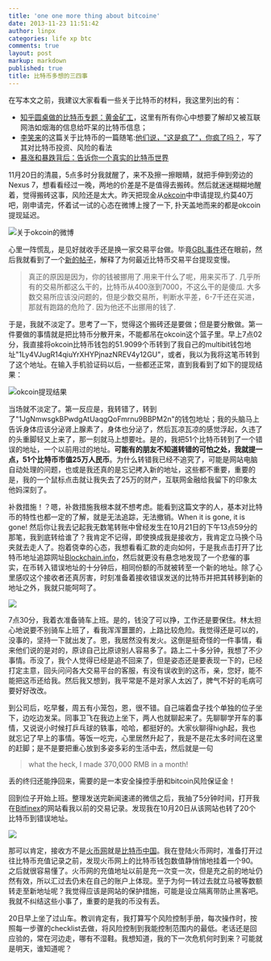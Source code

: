 ```yaml
---
title: 'one one more thing about bitcoine'
date: 2013-11-23 11:51:42
author: linpx
categories: life xp btc
comments: true
layout: post
markup: markdown
published: true
title: 比特币多想的三四事
---
```

在写本文之前，我建议大家看看一些关于比特币的材料，我这里列出的有：

* [知乎圆桌做的比特币专题：黄金矿工](http://www.zhihu.com/roundtable/btc/answers)，这里有所有你心中想要了解却又被互联网浩如烟海的信息给吓呆的比特币信息；
* [李笑来](https://twitter.com/xiaolai)的这篇关于比特币的一篇随笔:[他们说，"这是疯了"，你疯了吗？](https://bitcointalk.org/index.php?topic=338256.0)，写了其对比特币投资、风险的看法
* [暴涨和暴跌背后：告诉你一个真实的比特币世界](http://tech.163.com/13/1122/02/9E8J2KO3000915BF.html)
<!--more-->
11月20日的清晨，5点多时分我就醒了，来不及擦一擦眼睛，就把手伸到旁边的Nexus 7，想看看经过一晚，两地的价差是不是值得去搬砖。然后就迷迷糊糊地醒着，觉得搬砖这事，风险还是太大。昨天把现金从[okcoin](https://www.okcoin.com)中申请提现,约莫40万吧，刚申请完，怀着试一试的心态在微博上搜了一下, 扑天盖地而来的都是okcoin提现延迟。

![关于okcoin的微博](http://farm8.staticflickr.com/7436/11003216393_781f29340a_z.jpg "okcoin的微博")

心里一阵慌乱，是见好就收手还是换一家交易平台做。毕竟[GBL事件](http://www.btcbbs.com/forum.php?mod=viewthread&tid=3027)还在眼前，然后我就看到了一个[新的帖子](https://bitcointalk.org/index.php?topic=341669.0)，解释了为何最近比特币交易平台提现变慢。
>真正的原因是因为，你的钱被挪用了.用来干什么了呢，用来买币了.
>几乎所有的交易所都这么干的，比特币从400涨到7000，不这么干的是傻瓜.
>大多数交易所应该没问题的，但是少数交易所，判断水平差，6-7千还在买进，那就有跑路的危险了.
>因为他还不出挪用的钱了.

于是，我就不淡定了。思考了一下，觉得这个搬砖还是要做；但是要分散做。第一件要做的事情就是把比特币分散开来，不能都吊在okcoin这个篮子里。早上7点02分，我直接将okcoin比特币钱包的51.9099个币转到了我自己的multibit钱包地址"1Ly4VJugR14qiuYrXHYPjnazNREV4y12GU"，或者，我以为我将这笔币转到了这个地址。在输入手机验证码以后，一些都还正常，直到我看到了如下的提现结果：

![](http://farm4.staticflickr.com/3748/11003138376_4e507f395c_c.jpg "okcoin提现结果")

当场就不淡定了。第一反应是，我转错了，转到了"1JgNmwsgkBPwdgAtUaqgQoFmrnu9BBPM2n"的钱包地址；我的头脑马上告诉身体应该分泌肾上腺素了，身体也分泌了，然后瓦凉瓦凉的感觉浮起，久违了的头重脚轻又上来了，那一刻就马上想要吐。是的，我把51个比特币转到了一个错误的地址，一个以前用过的地址。**可能有的朋友不知道转错的可怕之处，我就提一点，51个比特币市值25万人民币**。为什么转错我已经不追究了，可能是网站电脑自动处理的问题，也或是我还真的是忘记拷入新的地址，这些都不重要，重要的是，我的一个鼠标点击就让我失去了25万的财产，互联网金融给我留下的印象太他妈深刻了。

补救措施！？嗯，补救措施我根本就不想考虑。能看到这篇文字的人，基本对比特币的特性也都一定的了解，就是无法追踪，无法撤销。When it is gone, it is gone! 然后你让我去记起我无数笔转账中曾经发生在10月21日的下午13点59分的那笔，我到底转给谁了？我肯定不记得，即使换成我是接收方，我肯定立马换个马夹就去走人了。抱着侥幸的心态，我想看看汇款的走向如何，于是我点击打开了比特币地址追踪网址[Blockchain.info](https://blockchain.info)，然后就更没有悬念地发现了一个悲催的事实，在币转入错误地址的十分钟后，相同份额的币就被转至一个新的地址。除了心里感叹这个接收者还真厉害，时刻准备着接收错误发送的比特币并把其转移到新的地址之外，我就只能呵呵了。

![](http://farm8.staticflickr.com/7420/11003385023_1f97082b04_c.jpg)

7点30分，我着衣准备骑车上班。是的，钱没了可以挣，工作还是要保住。林太担心地说要不别骑车上班了，看我浑浑噩噩的，上路比较危险。我觉得还是可以的，没事的，坚持一下就出发了。恩，我居然没有发火。这倒是挺奇怪的一件事情，看来他们说的是对的，原谅自己比原谅别人容易多了。路上二十多分钟，我想了不少事情。币没了，我个人觉得已经是追不回来了，但是姿态还是要表现一下的，已经打定主意，回头问问各大交易平台的客服，有没有误收到的这币，亲，您好，能不能把这币还给我。然后我又想到，我平常是不是对家人太凶了，脾气不好的毛病可要好好改改。

到公司后，吃早餐，周五有小笼包，恩，很不错。自己端着盘子找个单独的位子坐下，边吃边发呆。同事卫飞在我边上坐下，两人也就聊起来了。先聊聊学开车的事情，又说说小时候打乒乓球的轶事，哈哈，都挺好的。大家伙聊得high起，我也就忘记了早上的事情。等饭一吃完，心里居然升起了，我是不是花太多时间在这里的赶脚；是不是要把重心放到多姿多彩的生活中去，然后就是一句 

> what the heck, I made 370,000 RMB in a month!

丢的终归还能挣回来，需要的是一本安全操控手册和bitcoin风险保证金！

回到位子开始上班。整理发送完新闻速递的微信之后，我抽了5分钟时间，打开我在[Bitfinex](https://www.bitfinex.com)的网站看我以前的交易记录。发现我在10月20日从该网站也转了20个比特币到错误地址。

![](http://farm4.staticflickr.com/3784/11003420205_412707e18e_c.jpg)

那可以肯定，接收方不是[火币网](http://www.huobi.com)就是[比特币中国](https://btcchina.com)。我在登陆火币网时，准备打开过往比特币充值记录之前，发现火币网上的比特币钱包数值静悄悄地挂着一个90。之后就很容易懂了。火币网的充值地址以前是充一次变一次，但是充之前的地址仍然有效，所以汇过去仍未在自己的账户上体现。至于为何一转过去就立马被等数额转走至新地址呢？我觉得应该是网站的保护措施，可能是设立隔离带防止黑客吧。我就不纠结这些小事了，重要的是我的币没有丢。

20日早上坐了过山车。教训肯定有，我打算写个风险控制手册，每次操作时，按照每一步骤的checklist去做，将风险控制到我能控制范围内的最低。老话还是回应验的，常在河边走，哪有不湿鞋。我想知道，我的下一次危机何时到来？可能就是明天，谁知道呢？

